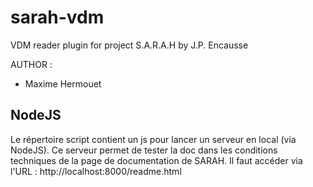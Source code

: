 sarah-vdm
=========

VDM reader plugin for project S.A.R.A.H by J.P. Encausse

AUTHOR :
* Maxime Hermouet

NodeJS
------

Le répertoire script contient un js pour lancer un serveur en local (via NodeJS). Ce serveur permet de tester la doc
dans les conditions techniques de la page de documentation de SARAH. Il faut accéder via l'URL : http://localhost:8000/readme.html